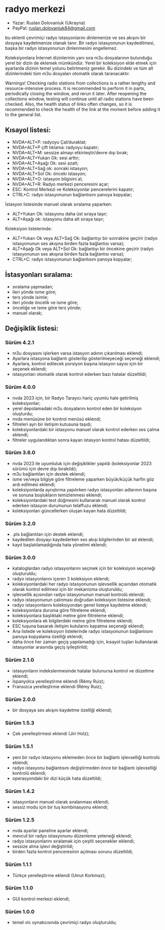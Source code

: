 # radyo merkezi

* Yazar: Ruslan Dolovaniuk (Ukrayna)
* PayPal: ruslan.dolovaniuk84@gmail.com

bu eklenti çevrimiçi radyo istasyonlarını dinlemenize ve ses akışını bir dosyaya kaydetmenize olanak tanır.
Bir radyo istasyonunun kaydedilmesi, başka bir radyo istasyonunun dinlenmesini engellemez.

Koleksiyonlara İnternet dizinlerinin yanı sıra m3u dosyalarının bulunduğu yerel bir dizin de eklemek mümkündür.
Yerel bir koleksiyon elde etmek için ayarlarda dizinin temel yolunu belirtmeniz gerekir.
Bu dizindeki ve tüm alt dizinlerindeki tüm m3u dosyaları otomatik olarak taranacaktır.

Warnings!
Checking radio stations from collections is a rather lengthy and resource-intensive process.
It is recommended to perform it in parts, periodically closing the window, and rerun it later.
After reopening the collections window, testing will continue until all radio stations have been checked.
Also, the health status of links often changes, so it is recommended to check the health of the link at the moment before adding it to the general list.


## Kısayol listesi:

* NVDA+ALT+P: radyoyu Çal/duraklat;
* NVDA+ALT+P çift tıklama: radyoyu kapatır;
* NVDA+ALT+M: sessize almayı etkinleştir/devre dışı bırak;
* NVDA+ALT+Yukarı Ok: sesi arttır;
* NVDA+ALT+Aşağı Ok: sesi azalt;
* NVDA+ALT+Sağ ok: sonraki istasyon;
* NVDA+ALT+Sol Ok: önceki istasyon;
* NVDA+ALT+O: istasyon bilgisini al;
* NVDA+ALT+R: Radyo merkezi penceresini açar;
* ESC: Kontrol Merkezi ve Koleksiyonlar pencerelerini kapatır;
* CTRL+C: radyo istasyonunun bağlantısını panoya kopyalar;

İstasyon listesinde manuel olarak sıralama yaparken:
* ALT+Yukarı Ok: istasyonu daha üst sıraya taşır;
* ALT+Aşağı ok: istasyonu daha alt sıraya taşır;

Koleksiyon listelerinde:
* ALT+Yukarı Ok veya ALT+Sağ Ok: bağlantıyı bir sonrakine geçirir (radyo istasyonunun ses akışına birden fazla bağlantısı varsa);
* ALT+Aşağı Ok veya ALT+Sol Ok: bağlantıyı bir öncekine geçirir (radyo istasyonunun ses akışına birden fazla bağlantısı varsa);
* CTRL+C: radyo istasyonunun bağlantısını panoya kopyalar;

## İstasyonları sıralama:
* sıralama yapmadan;
* ileri yönde isme göre;
* ters yönde isimle;
* ileri yönde öncelik ve isme göre;
* önceliğe ve isme göre ters yönde;
* manuel olarak;

## Değişiklik listesi:
### Sürüm 4.2.1
* m3u dosyasını işlerken varsa istasyon adının çıkarılması eklendi;
* Ayarlara istasyona bağlantı gösterilip gösterilmeyeceği seçeneği eklendi;
* Ayarlara, kontrol edilecek porsiyon başına istasyon sayısı için bir seçenek eklendi;
* istasyonları otomatik olarak kontrol ederken bazı hatalar düzeltildi;

### Sürüm 4.0.0
* nvda 2023 için, bir Radyo Tarayıcı hariç uyumlu hale getirilmiş koleksiyonlar;
* yerel depolamadaki m3u dosyalarını kontrol eden bir koleksiyon oluşturdu;
* nvda menüsüne bir kontrol menüsü eklendi;
* filtreleri ayrı bir iletişim kutusuna taşıdı;
* koleksiyonlardaki bir istasyonu manuel olarak kontrol ederken ses çalma eklendi;
* filtreler uygulandıktan sonra kayan istasyon kontrol hatası düzeltildi;

### Sürüm 3.6.0
* nvda 2023 ile uyumluluk için değişiklikler yapıldı (koleksiyonlar 2023 sürümü için devre dışı bırakıldı);
* m3u bağlantıları için destek eklendi;
* isme ve/veya bilgiye göre filtreleme yaparken büyük/küçük harfin göz ardı edilmesi eklendi;
* koleksiyonlarda ayrıştırma yapılırken radyo istasyonları adlarının başına ve sonuna boşlukların temizlenmesi eklendi;
* koleksiyonlardaki test düğmesini kullanarak manuel olarak kontrol ederken istasyon durumunun telaffuzu eklendi;
* koleksiyonları güncellerken oluşan kayan hata düzeltildi;

### Sürüm 3.2.0
* .pls bağlantıları için destek eklendi;
* kaydedilen dosyayı kaydederken ses akışı bilgilerinden bir ad eklendi;
* kayıt başlatılamadığında hata yönetimi eklendi;

### Sürüm 3.0.0
* kataloglardan radyo istasyonlarını seçmek için bir koleksiyon seçeneği oluşturuldu;
* radyo istasyonlarını içeren 3 koleksiyon eklendi;
* koleksiyonlardaki her radyo istasyonunun işlevsellik açısından otomatik olarak kontrol edilmesi için bir mekanizma oluşturuldu;
* işlevsellik açısından radyo istasyonunun manuel kontrolü eklendi;
* radyo istasyonunun çalınması doğrudan koleksiyon listesine eklendi;
* radyo istasyonlarını koleksiyondan genel listeye kaydetme eklendi;
* koleksiyonlara duruma göre filtreleme eklendi;
* koleksiyonlara başlıktaki metne göre filtreleme eklendi;
* koleksiyonlara ek bilgilerdeki metne göre filtreleme eklendi;
* ESC tuşuna basarak iletişim kutularını kapatma seçeneği eklendi;
* Ana listede ve koleksiyon listelerinde radyo istasyonunun bağlantısını panoya kopyalama özelliği eklendi;
* daha önce her zaman geçiş yapılamadığı için, kısayol tuşları kullanılarak istasyonlar arasında geçiş iyileştirildi;

### Sürüm 2.1.0
* istasyonların indekslenmesinde hatalar bulunursa kontrol ve düzeltme eklendi;
* İspanyolca yerelleştirme eklendi (Rémy Ruiz);
* Fransızca yerelleştirme eklendi (Rémy Ruiz);

### Sürüm 2.0.0
* bir dosyaya ses akışını kaydetme özelliği eklendi;

### Sürüm 1.5.3
* Çek yerelleştirmesi eklendi (Jiri Holz);

### Sürüm 1.5.1
* yeni bir radyo istasyonu eklemeden önce bir bağlantı işlevselliği kontrolü eklendi;
* radyo istasyonu bağlantısını değiştirmeden önce bir bağlantı işlevselliği kontrolü eklendi;
* operasyondaki bir dizi küçük hata düzeltildi;

### Sürüm 1.4.2
* istasyonların manuel olarak sıralanması eklendi;
* sessiz modu için bir tuş kombinasyonu eklendi;

### Sürüm 1.2.5
* nvda ayarlar paneline ayarlar eklendi;
* mevcut bir radyo istasyonunu düzenleme yeteneği eklendi;
* radyo istasyonlarını sıralamak için çeşitli seçenekler eklendi;
* sessize alma işlevi değiştirildi;
* birden fazla kontrol penceresinin açılması sorunu düzeltildi;

### Sürüm 1.1.1
* Türkçe yerelleştirme eklendi (Umut Korkmaz);

### Sürüm 1.1.0
* GUI kontrol merkezi eklendi;

### Sürüm 1.0.0
* temel vlc oynatıcısında çevrimiçi radyo oluşturuldu;

